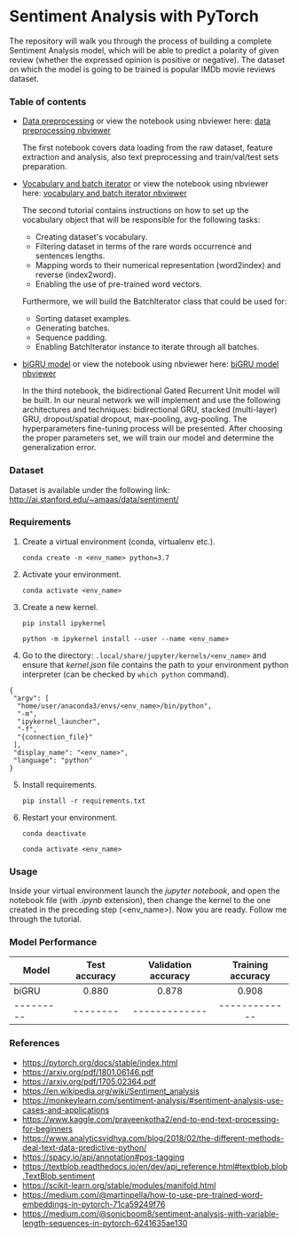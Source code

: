# Sentiment Analysis with PyTorch

The repository will walk you through the process of building a complete Sentiment Analysis model, which will be able to predict a polarity of given review (whether the expressed opinion is positive or negative). The dataset on which the model is going to be trained is popular IMDb movie reviews dataset.

### Table of contents

* [Data preprocessing](https://github.com/radoslawkrolikowski/sentiment-analysis-pytorch/blob/master/1_data_processing.ipynb) or view the notebook using nbviewer here: [data preprocessing nbviewer](https://nbviewer.jupyter.org/github/radoslawkrolikowski/sentiment-analysis-pytorch/blob/master/1_data_processing.ipynb)
 	
    The first notebook covers data loading from the raw dataset, feature extraction and analysis, also text preprocessing and train/val/test sets preparation.


* [Vocabulary and batch iterator](https://github.com/radoslawkrolikowski/sentiment-analysis-pytorch/blob/master/2_vocabulary.ipynb) or view the notebook using nbviewer here: [vocabulary and batch iterator nbviewer](https://nbviewer.jupyter.org/github/radoslawkrolikowski/sentiment-analysis-pytorch/blob/master/2_vocabulary.ipynb)
	
    The second tutorial contains instructions on how to set up the vocabulary object that will be responsible for the following tasks:
	* Creating dataset's vocabulary.
	* Filtering dataset in terms of the rare words occurrence and sentences lengths.
	* Mapping words to their numerical representation (word2index) and reverse (index2word).
	* Enabling the use of pre-trained word vectors.

	Furthermore, we will build the BatchIterator class that could be used for:
	* Sorting dataset examples.
	* Generating batches.
	* Sequence padding.
	* Enabling BatchIterator instance to iterate through all batches.
 

* [biGRU model](https://github.com/radoslawkrolikowski/sentiment-analysis-pytorch/blob/master/3_biGRU.ipynb) or view the notebook using nbviewer here: [biGRU model nbviewer](https://nbviewer.jupyter.org/github/radoslawkrolikowski/sentiment-analysis-pytorch/blob/master/3_biGRU.ipynb)
	
    In the third notebook, the bidirectional Gated Recurrent Unit model will be built. In our neural network we will implement and use the following architectures and techniques: bidirectional GRU, stacked (multi-layer) GRU, dropout/spatial dropout, max-pooling, avg-pooling. The hyperparameters fine-tuning process will be presented. After choosing the proper parameters set, we will train our model and determine the generalization error. 

### Dataset

Dataset is available under the following link:
<http://ai.stanford.edu/~amaas/data/sentiment/>


### Requirements

1. Create a virtual environment (conda, virtualenv etc.).

	`conda create -n <env_name> python=3.7`

2. Activate your environment.

	`conda activate <env_name>`

3. Create a new kernel.

	`pip install ipykernel`

	`python -m ipykernel install --user --name <env_name>`

4. Go to the directory: `.local/share/jupyter/kernels/<env_name>` and ensure that *kernel.json* file contains the path to your environment python interpreter (can be checked by `which python` command).

  ```
  {
   "argv": [
    "home/user/anaconda3/envs/<env_name>/bin/python",
    "-m",
    "ipykernel_launcher",
    "-f",
    "{connection_file}"
   ],
   "display_name": "<env_name>",
   "language": "python"
  }
  ```
5. Install requirements.

	`pip install -r requirements.txt `


6. Restart your environment.

	`conda deactivate`
    
	`conda activate <env_name>`


### Usage

Inside your virtual environment launch the *jupyter notebook*, and open the notebook file (with *.ipynb* extension), then change the kernel to the one created in the preceding step (<env_name>). Now you are ready. Follow me through the tutorial.


### Model Performance

Model  | Test accuracy | Validation accuracy | Training accuracy 
------------- | :---: |:---: | :---:
biGRU  | 0.880 |0.878 | 0.908
--------- | -------- |------------- | -------------


### References

* <https://pytorch.org/docs/stable/index.html>
* <https://arxiv.org/pdf/1801.06146.pdf>
* <https://arxiv.org/pdf/1705.02364.pdf>
* <https://en.wikipedia.org/wiki/Sentiment_analysis>
* <https://monkeylearn.com/sentiment-analysis/#sentiment-analysis-use-cases-and-applications>
* <https://www.kaggle.com/praveenkotha2/end-to-end-text-processing-for-beginners>
* <https://www.analyticsvidhya.com/blog/2018/02/the-different-methods-deal-text-data-predictive-python/>
* <https://spacy.io/api/annotation#pos-tagging>
* <https://textblob.readthedocs.io/en/dev/api_reference.html#textblob.blob.TextBlob.sentiment>
* <https://scikit-learn.org/stable/modules/manifold.html>
* <https://medium.com/@martinpella/how-to-use-pre-trained-word-embeddings-in-pytorch-71ca59249f76>
* <https://medium.com/@sonicboom8/sentiment-analysis-with-variable-length-sequences-in-pytorch-6241635ae130>
